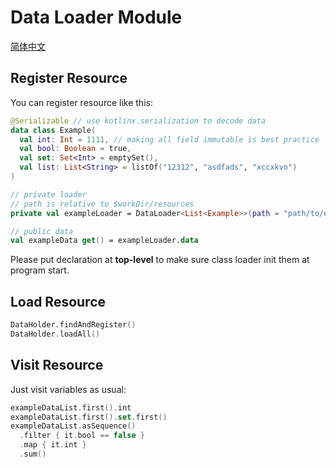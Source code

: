# Data Loader Module

[简体中文](README.zh-CN.md)

## Register Resource

You can register resource like this:

```kotlin
@Serializable // use kotlinx.serialization to decode data
data class Example(
  val int: Int = 1111, // making all field immutable is best practice 
  val bool: Boolean = true,
  val set: Set<Int> = emptySet(),
  val list: List<String> = listOf("12312", "asdfads", "xccxkvo")
)

// private loader
// path is relative to $workDir/resources
private val exampleLoader = DataLoader<List<Example>>(path = "path/to/example.json")  

// public data
val exampleData get() = exampleLoader.data
```

Please put declaration at **top-level** to make sure class loader init them at program start.

## Load Resource

```kotlin
DataHolder.findAndRegister()
DataHolder.loadAll()
```

## Visit Resource

Just visit variables as usual:

```kotlin
exampleDataList.first().int
exampleDataList.first().set.first()
exampleDataList.asSequence()
  .filter { it.bool == false }
  .map { it.int }
  .sum()
```
